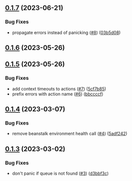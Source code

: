 ## [0.1.7](https://github.com/observeinc/aws-snapshot/compare/v0.1.6...v0.1.7) (2023-06-21)


### Bug Fixes

* propagate errors instead of panicking ([#8](https://github.com/observeinc/aws-snapshot/issues/8)) ([03b5d08](https://github.com/observeinc/aws-snapshot/commit/03b5d0894659ce6046b4c599b480ed0a1fdc715e))



## [0.1.6](https://github.com/observeinc/aws-snapshot/compare/v0.1.5...v0.1.6) (2023-05-26)



## [0.1.5](https://github.com/observeinc/aws-snapshot/compare/v0.1.4...v0.1.5) (2023-05-26)


### Bug Fixes

* add context timeouts to actions ([#7](https://github.com/observeinc/aws-snapshot/issues/7)) ([5cf7b85](https://github.com/observeinc/aws-snapshot/commit/5cf7b85aea9ae1d7dd125ff1ad6809b1d9d9bfd3))
* prefix errors with action name ([#6](https://github.com/observeinc/aws-snapshot/issues/6)) ([bbccccf](https://github.com/observeinc/aws-snapshot/commit/bbccccf2c2101e40344d3c1a19c0aa8f4a97d3a5))



## [0.1.4](https://github.com/observeinc/aws-snapshot/compare/v0.1.3...v0.1.4) (2023-03-07)


### Bug Fixes

* remove beanstalk environment health call ([#4](https://github.com/observeinc/aws-snapshot/issues/4)) ([5adf242](https://github.com/observeinc/aws-snapshot/commit/5adf2421633a2d2bf80c3ab68f82d21db2f6019a))



## [0.1.3](https://github.com/observeinc/aws-snapshot/compare/v0.1.2...v0.1.3) (2023-03-02)


### Bug Fixes

* don't panic if queue is not found ([#3](https://github.com/observeinc/aws-snapshot/issues/3)) ([d3bbf3c](https://github.com/observeinc/aws-snapshot/commit/d3bbf3c25f88ac9b145c81b77e9d45df5126406f))



